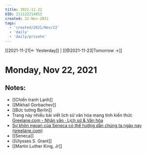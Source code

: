 ```yaml
---
title: 2021-11-22
UID: 211122214853
created: 22-Nov-2021
tags:
  - 'created/2021/Nov/22'
  - 'daily'
  - 'daily/private'
---
```

[[2021-11-21|<- Yesterday]] | [[@2021-11-23|Tomorrow ->]]
# Monday, Nov 22, 2021

## Notes:
- [[Chiến tranh Lạnh]]
- [[Mikhail Gorbachev]]
- [[Bức tường Berlin]]
- Trang này nhiều bài viết lịch sử văn hóa mang tính kiến thức [Greelane.com - Nhân văn · Lịch sử & Văn hóa](https://www.greelane.com/vi/nh%c3%a2n-v%c4%83n/l%e1%bb%8bch-s%e1%bb%ad--v%c4%83n-h%c3%b3a/6/)
- [Sự khôn ngoan của Seneca có thể hướng dẫn chúng ta ngày nay (greelane.com)](https://www.greelane.com/vi/nh%c3%a2n-v%c4%83n/l%e1%bb%8bch-s%e1%bb%ad--v%c4%83n-h%c3%b3a/life-of-seneca-120977/)
- [[Seneca]]
- [[Ulysses S. Grant]]
- [[Martin Luther King, Jr]]